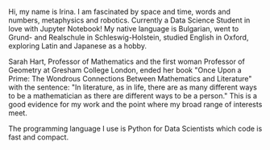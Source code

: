 Hi, my name is Irina. I am fascinated by space and time, words and numbers, metaphysics and robotics. Currently a Data Science Student in love with Jupyter Notebook! My native language is Bulgarian, went to Grund- and Realschule in Schleswig-Holstein, studied English in Oxford, exploring Latin and Japanese as a hobby.

Sarah Hart, Professor of Mathematics and the first woman Professor of Geometry at Gresham College London, ended her book "Once Upon a Prime: The Wondrous Connections Between Mathematics and Literature" with the sentence: "In literature, as in life, there are as many different ways to be a mathematician as there are different ways to be a person." This is a good evidence for my work and the point where my broad range of interests meet.

The programming language I use is Python for Data Scientists which code is fast and compact.
